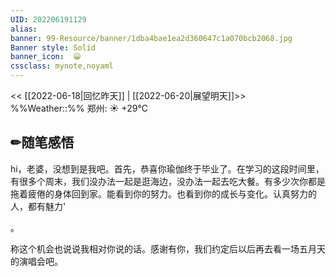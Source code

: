 ```yaml
---
UID: 202206191129 
alias:
banner: 99-Resource/banner/1dba4bae1ea2d360647c1a070bcb2068.jpg 
Banner style: Solid
banner_icon:  😀
cssclass: mynote,noyaml
---
```

<< [[2022-06-18|回忆昨天]] | [[2022-06-20|展望明天]]>>　　　　%%Weather::%% 郑州: ☀️   +29°C


## ✏随笔感悟



hi，老婆，没想到是我吧。首先，恭喜你瑜伽终于毕业了。在学习的这段时间里，有很多个周末，我们没办法一起是逛海边，没办法一起去吃大餐。有多少次你都是拖着疲倦的身体回到家。能看到你的努力。也看到你的成长与变化。认真努力的人，都有魅力'


。

称这个机会也说说我相对你说的话。感谢有你，我们约定后以后再去看一场五月天的演唱会吧。

